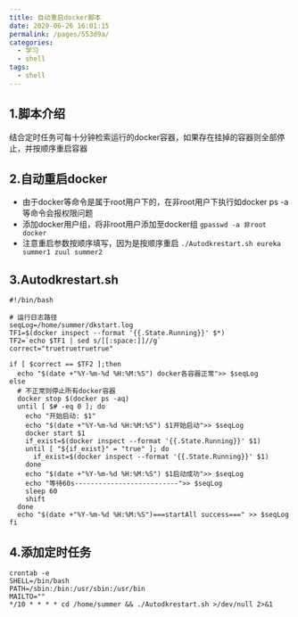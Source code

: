 ```yaml
---
title: 自动重启docker脚本
date: 2020-06-26 16:01:15
permalink: /pages/553d9a/
categories:
  - 学习
  - shell
tags:
  - shell
---
```

## 1.脚本介绍
结合定时任务可每十分钟检索运行的docker容器，如果存在挂掉的容器则全部停止，并按顺序重启容器


## 2.自动重启docker
- 由于docker等命令是属于root用户下的，在非root用户下执行如docker ps -a 等命令会报权限问题
- 添加docker用户组，将非root用户添加至docker组
`gpasswd -a 非root docker`
- 注意重启参数按顺序填写，因为是按顺序重启
`./Autodkrestart.sh eureka summer1 zuul summer2`

## 3.Autodkrestart.sh
```shell
#!/bin/bash

# 运行日志路径
seqLog=/home/summer/dkstart.log
TF1=$(docker inspect --format '{{.State.Running}}' $*)
TF2=`echo $TF1 | sed s/[[:space:]]//g`
correct="truetruetruetrue"

if [ $correct == $TF2 ];then
  echo "$(date +"%Y-%m-%d %H:%M:%S") docker各容器正常">> $seqLog
else
  # 不正常则停止所有docker容器
  docker stop $(docker ps -aq)
  until [ $# -eq 0 ]; do
    echo "开始启动: $1"
    echo "$(date +"%Y-%m-%d %H:%M:%S") $1开始启动">> $seqLog
    docker start $1
    if_exist=$(docker inspect --format '{{.State.Running}}' $1)
    until [ "${if_exist}" = "true" ]; do
      if_exist=$(docker inspect --format '{{.State.Running}}' $1)
    done
    echo "$(date +"%Y-%m-%d %H:%M:%S") $1启动成功">> $seqLog
    echo "等待60s--------------------------">> $seqLog
    sleep 60
    shift
  done
  echo "$(date +"%Y-%m-%d %H:%M:%S")===startAll success===" >> $seqLog
fi
```

## 4.添加定时任务
```shell
crontab -e
SHELL=/bin/bash
PATH=/sbin:/bin:/usr/sbin:/usr/bin
MAILTO=""
*/10 * * * * cd /home/summer && ./Autodkrestart.sh >/dev/null 2>&1
```
